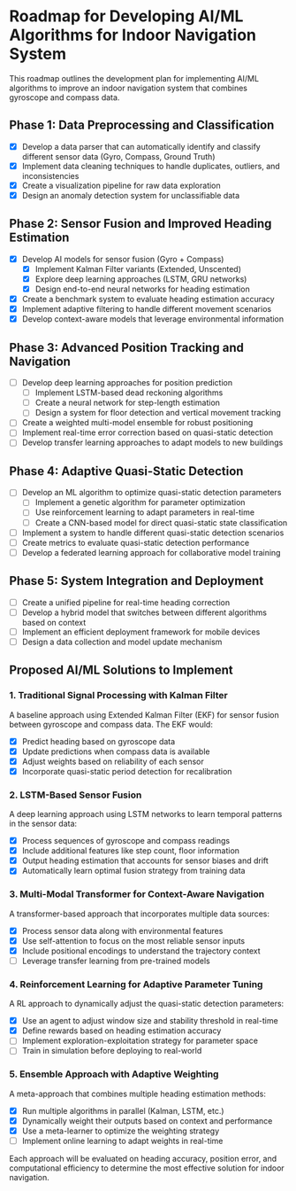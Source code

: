# Roadmap for Developing AI/ML Algorithms for Indoor Navigation System

This roadmap outlines the development plan for implementing AI/ML algorithms to improve an indoor navigation system that combines gyroscope and compass data.

## Phase 1: Data Preprocessing and Classification

- [x] Develop a data parser that can automatically identify and classify different sensor data (Gyro, Compass, Ground Truth)
- [x] Implement data cleaning techniques to handle duplicates, outliers, and inconsistencies
- [x] Create a visualization pipeline for raw data exploration
- [x] Design an anomaly detection system for unclassifiable data

## Phase 2: Sensor Fusion and Improved Heading Estimation

- [x] Develop AI models for sensor fusion (Gyro + Compass)
   - [x] Implement Kalman Filter variants (Extended, Unscented)
   - [x] Explore deep learning approaches (LSTM, GRU networks)
   - [x] Design end-to-end neural networks for heading estimation
- [x] Create a benchmark system to evaluate heading estimation accuracy
- [x] Implement adaptive filtering to handle different movement scenarios 
- [x] Develop context-aware models that leverage environmental information

## Phase 3: Advanced Position Tracking and Navigation

- [ ] Develop deep learning approaches for position prediction
   - [ ] Implement LSTM-based dead reckoning algorithms
   - [ ] Create a neural network for step-length estimation
   - [ ] Design a system for floor detection and vertical movement tracking
- [ ] Create a weighted multi-model ensemble for robust positioning
- [ ] Implement real-time error correction based on quasi-static detection
- [ ] Develop transfer learning approaches to adapt models to new buildings

## Phase 4: Adaptive Quasi-Static Detection

- [ ] Develop an ML algorithm to optimize quasi-static detection parameters
   - [ ] Implement a genetic algorithm for parameter optimization
   - [ ] Use reinforcement learning to adapt parameters in real-time
   - [ ] Create a CNN-based model for direct quasi-static state classification
- [ ] Implement a system to handle different quasi-static detection scenarios
- [ ] Create metrics to evaluate quasi-static detection performance
- [ ] Develop a federated learning approach for collaborative model training

## Phase 5: System Integration and Deployment

- [ ] Create a unified pipeline for real-time heading correction
- [ ] Develop a hybrid model that switches between different algorithms based on context
- [ ] Implement an efficient deployment framework for mobile devices
- [ ] Design a data collection and model update mechanism

## Proposed AI/ML Solutions to Implement

### 1. Traditional Signal Processing with Kalman Filter

A baseline approach using Extended Kalman Filter (EKF) for sensor fusion between gyroscope and compass data. The EKF would:
- [x] Predict heading based on gyroscope data
- [x] Update predictions when compass data is available
- [x] Adjust weights based on reliability of each sensor
- [x] Incorporate quasi-static period detection for recalibration

### 2. LSTM-Based Sensor Fusion

A deep learning approach using LSTM networks to learn temporal patterns in the sensor data:
- [x] Process sequences of gyroscope and compass readings
- [x] Include additional features like step count, floor information
- [x] Output heading estimation that accounts for sensor biases and drift
- [x] Automatically learn optimal fusion strategy from training data

### 3. Multi-Modal Transformer for Context-Aware Navigation

A transformer-based approach that incorporates multiple data sources:
- [x] Process sensor data along with environmental features
- [x] Use self-attention to focus on the most reliable sensor inputs
- [x] Include positional encodings to understand the trajectory context
- [ ] Leverage transfer learning from pre-trained models

### 4. Reinforcement Learning for Adaptive Parameter Tuning

A RL approach to dynamically adjust the quasi-static detection parameters:
- [x] Use an agent to adjust window size and stability threshold in real-time
- [x] Define rewards based on heading estimation accuracy
- [ ] Implement exploration-exploitation strategy for parameter space
- [ ] Train in simulation before deploying to real-world

### 5. Ensemble Approach with Adaptive Weighting

A meta-approach that combines multiple heading estimation methods:
- [x] Run multiple algorithms in parallel (Kalman, LSTM, etc.)
- [x] Dynamically weight their outputs based on context and performance
- [x] Use a meta-learner to optimize the weighting strategy
- [ ] Implement online learning to adapt weights in real-time

Each approach will be evaluated on heading accuracy, position error, and computational efficiency to determine the most effective solution for indoor navigation. 